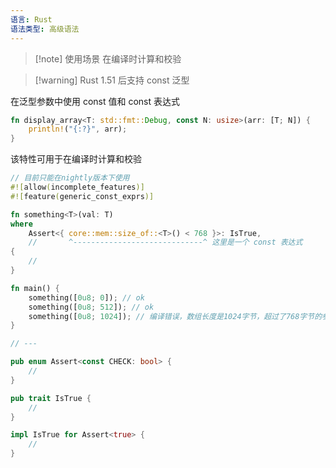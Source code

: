 ```yaml
---
语言: Rust
语法类型: 高级语法
---
```

> [!note] 使用场景
> 在编译时计算和校验

> [!warning] Rust 1.51 后支持 const 泛型

在泛型参数中使用 const 值和 const 表达式

```rust
fn display_array<T: std::fmt::Debug, const N: usize>(arr: [T; N]) {
    println!("{:?}", arr);
}
```

该特性可用于在编译时计算和校验

```rust
// 目前只能在nightly版本下使用
#![allow(incomplete_features)]
#![feature(generic_const_exprs)]

fn something<T>(val: T)
where
    Assert<{ core::mem::size_of::<T>() < 768 }>: IsTrue,
    //       ^-----------------------------^ 这里是一个 const 表达式
{
    //
}

fn main() {
    something([0u8; 0]); // ok
    something([0u8; 512]); // ok
    something([0u8; 1024]); // 编译错误，数组长度是1024字节，超过了768字节的参数长度限制
}

// ---
```

```rust
pub enum Assert<const CHECK: bool> {
    //
}

pub trait IsTrue {
    //
}

impl IsTrue for Assert<true> {
    //
}
```
